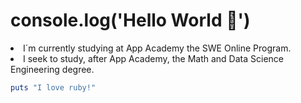 # console.log('Hello World 👋')

<li>I´m currently studying at App Academy the SWE Online Program.
<li>I seek to study, after App Academy, the Math and Data Science Engineering degree.
  
  ```ruby
  puts "I love ruby!"
  ```
